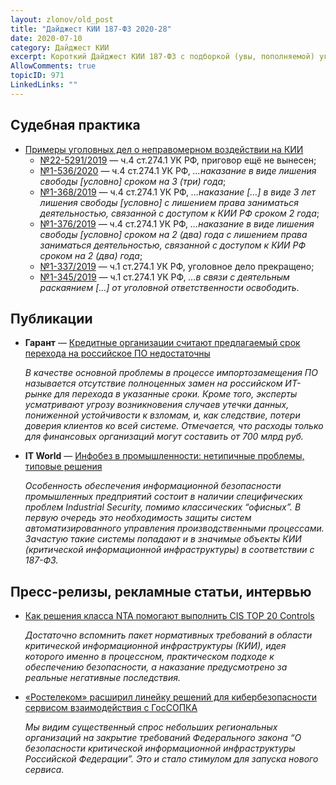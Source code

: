 ```yaml
---
layout: zlonov/old_post
title: "Дайджест КИИ 187-ФЗ 2020-28"
date: 2020-07-10
category: Дайджест КИИ
excerpt: Короткий Дайджест КИИ 187-ФЗ с подборкой (увы, пополняемой) уголовных дел о неправомерном воздействии на КИИ
AllowComments: true
topicID: 971
LinkedLinks: ""
---
```


## Судебная практика

- [Примеры уголовных дел о неправомерном воздействии на КИИ](https://zlonov.ru/kii/criminal-cases/)
    - [№22-5291/2019](https://sudact.ru/regular/doc/W4wm3MOBf2m4/) — ч.4 ст.274.1 УК РФ, приговор ещё не вынесен;
    - [№1-536/2020](https://blag-gs--amr.sudrf.ru/modules.php?name=sud_delo&name_op=case&_uid=a68ef867-9220-4398-b2d4-3b99387be69f&_deloId=1540006&_caseType=0&_new=0&_doc=1&srv_num=1&_hideJudge=0) — ч.4 ст.274.1 УК РФ, *…наказание в виде лишения свободы [условно] сроком на 3 (три) года*;
    - [№1-368/2019](https://leninsky--prm.sudrf.ru/modules.php?name=sud_delo&srv_num=1&name_op=doc&number=22307689&delo_id=1540006&new=0&text_number=1) — ч.4 ст.274.1 УК РФ, *…наказание […] в виде 3 лет лишения свободы [условно] с лишением права заниматься деятельностью, связанной с доступом к КИИ РФ сроком 2 года*;
    - [№1-376/2019](https://pervomaysky--prm.sudrf.ru/modules.php?name=sud_delo&srv_num=1&name_op=doc&number=37152587&delo_id=1540006&new=0&text_number=1) — ч.4 ст.274.1 УК РФ, *…наказание в виде лишения свободы [условно] сроком на 2 (два) года с лишением права заниматься деятельностью, связанной с доступом к КИИ РФ сроком на 2 (два) года*;
    - [№1-337/2019](https://zent--vol.sudrf.ru/modules.php?name=sud_delo&name_op=r&vnkod=34RS0008&srv_num=1&delo_id=1540006&delo_table=u1_case&u1_case__JUDICIAL_UIDSS=34RS0008-01-2019-007407-29) — ч.1 ст.274.1 УК РФ, уголовное дело прекращено;
    - [№1-345/2019](https://p-kamchatsky--kam.sudrf.ru/modules.php?name=sud_delo&srv_num=1&name_op=doc&number=4317638&delo_id=1540006&new=0&text_number=1) — ч.1 ст.274.1 УК РФ, *…в связи с деятельным раскаянием […] от уголовной ответственности освободить*.

## Публикации

- **Гарант** — [Кредитные организации считают предлагаемый срок перехода на российское ПО недостаточны](https://www.garant.ru/news/1390954/)

  *В качестве основной проблемы в процессе импортозамещения ПО называется отсутствие полноценных замен на российском ИТ-рынке для перехода в указанные сроки. Кроме того, эксперты усматривают угрозу возникновения случаев утечки данных, пониженной устойчивости к взломам, и, как следствие, потери доверия клиентов ко всей системе. Отмечается, что расходы только для финансовых организаций могут составить от 700 млрд руб.*

- **IT World** — [Инфобез в промышленности: нетипичные проблемы, типовые решения](https://www.it-world.ru/tech/business/154739.html)

  *Особенность обеспечения информационной безопасности промышленных предприятий состоит в наличии специфических проблем Industrial Security, помимо классических “офисных”. В первую очередь это необходимость защиты систем автоматизированного управления производственными процессами. Зачастую такие системы попадают и в значимые объекты КИИ (критической информационной инфраструктуры) в соответствии с 187-ФЗ.*

## Пресс-релизы, рекламные статьи, интервью

- [Как решения класса NTA помогают выполнить CIS TOP 20 Controls](https://www.comnews.ru/content/207896/2020-07-07/2020-w28/kak-resheniya-klassa-nta-pomogayut-vypolnit-cis-top-20-controls)

  *Достаточно вспомнить пакет нормативных требований в области критической информационной инфраструктуры (КИИ), идея которого именно в процессном, практическом подходе к обеспечению безопасности, а наказание предусмотрено за реальные негативные последствия.*

- [«Ростелеком» расширил линейку решений для кибербезопасности сервисом взаимодействия с ГосСОПКА](https://astrakhanfm.ru/partnerskiy-proekt/65004-rostelekom-rasshiril-linejku-reshenij-dlja-kiberbezopasnosti-servisom-vzaimodejstvija-s-gossopka.html)

  *Мы видим существенный спрос небольших региональных организаций на закрытие требований Федерального закона “О безопасности критической информационной инфраструктуры Российской Федерации”. Это и стало стимулом для запуска нового сервиса.*
